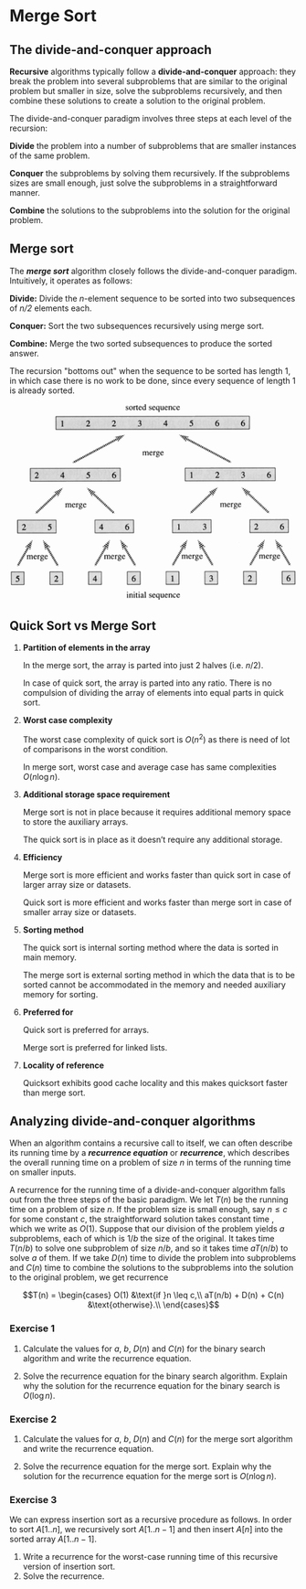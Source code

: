 # Merge Sort

## The divide-and-conquer approach

**Recursive** algorithms typically follow a **divide-and-conquer** approach:
they break the problem into several subproblems that are similar to the original
problem but smaller in size, solve the subproblems recursively, and then combine
these solutions to create a solution to the original problem.

The divide-and-conquer paradigm involves three steps at each level of the recursion:

**Divide** the problem into a number of subproblems that are smaller instances
of the same problem.

**Conquer** the subproblems by solving them recursively. If the subproblems
sizes are small enough, just solve the subproblems in a straightforward manner.

**Combine** the solutions to the subproblems into the solution for the original
problem.

## Merge sort

The ***merge sort*** algorithm closely follows the divide-and-conquer paradigm.
Intuitively, it operates as follows:

**Divide:** Divide the *n*-element sequence to be sorted into two subsequences
of *n/2* elements each.

**Conquer:** Sort the two subsequences recursively using merge sort.

**Combine:** Merge the two sorted subsequences to produce the sorted answer.

The recursion "bottoms out" when the sequence to be sorted has length 1, in
which case there is no work to be done, since every sequence of length 1 is
already sorted.

![](mergeSort.gif)

## Quick Sort vs Merge Sort

1. **Partition of elements in the array**

   In the merge sort, the array is parted into just 2 halves (i.e. $n/2$).

   In case of quick sort, the array is parted into any ratio. There is no
   compulsion of dividing the array of elements into equal parts in quick sort.

2. **Worst case complexity**

   The worst case complexity of quick sort is $O(n^2)$ as there is need of lot of
   comparisons in the worst condition.

   In merge sort, worst case and average case has same complexities $O(n\log n)$.

3. **Additional storage space requirement**

   Merge sort is not in place because it requires additional memory space to
   store the auxiliary arrays.

   The quick sort is in place as it doesn’t require any additional storage.

4. **Efficiency**

   Merge sort is more efficient and works faster than quick sort in case of
   larger array size or datasets.
   
   Quick sort is more efficient and works faster than merge sort in case of
   smaller array size or datasets.

5. **Sorting method**

   The quick sort is internal sorting method where the data is sorted in main memory.

   The merge sort is external sorting method in which the data that is to be
   sorted cannot be accommodated in the memory and needed auxiliary memory for
   sorting.

6. **Preferred for**

   Quick sort is preferred for arrays.

   Merge sort is preferred for linked lists.

7. **Locality of reference**

   Quicksort exhibits good cache locality and this makes quicksort faster than
   merge sort.

## Analyzing divide-and-conquer algorithms

When an algorithm contains a recursive call to itself, we can often describe its running time by a ***recurrence equation*** or ***recurrence***, which describes the overall running time on a problem of size *n* in terms of the running time on smaller inputs.

A recurrence for the running time of a divide-and-conquer algorithm falls out from the three steps of the basic paradigm. We let $T(n)$ be the running time on a problem of size $n$. If the problem size is small enough, say $n \leq c$ for some constant $c$, the straightforward solution takes constant time , which we write as $O(1)$. Suppose that our division of the problem yields $a$ subproblems, each of which is $1/b$ the size of the original. It takes time $T(n/b)$ to solve one subproblem of size $n/b$, and so it takes time $aT(n/b)$ to solve $a$ of them. If we take $D(n)$ time to divide the problem into subproblems and $C(n)$ time to combine the solutions to the subproblems into the solution to the original problem, we get recurrence

$$T(n) =
\begin{cases}
O(1) &\text{if }n \leq c,\\
aT(n/b) + D(n) + C(n) &\text{otherwise}.\\
\end{cases}$$

### Exercise 1

1. Calculate the values for $a$, $b$, $D(n)$ and $C(n)$ for the binary search algorithm and write the recurrence equation.

2. Solve the recurrence equation for the binary search algorithm. Explain why the
solution for the recurrence equation for the binary search is $O(\log n)$.

### Exercise 2

1. Calculate the values for $a$, $b$, $D(n)$ and $C(n)$ for the merge sort algorithm and write the recurrence equation.

2. Solve the recurrence equation for the merge sort. Explain why the solution for the recurrence equation for the merge sort is $O(n\log n)$.

### Exercise 3

We can express insertion sort as a recursive procedure as follows. In order to sort $A[1..n]$, we recursively sort $A[1..n-1]$ and then insert $A[n]$ into the sorted array $A[1..n-1]$.

1. Write a recurrence for the worst-case running time of this recursive version of insertion sort.
2. Solve the recurrence.
